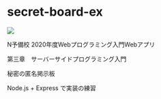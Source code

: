 # secret-board-ex

![](https://img.shields.io/github/issues/yaguruma8/secret-board-ex)

N予備校 2020年度Webプログラミング入門Webアプリ

第三章　サーバーサイドプログラミング入門

秘密の匿名掲示板

Node.js + Express で実装の練習

